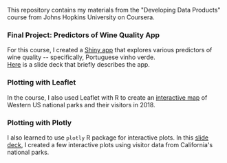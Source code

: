 This repository contains my materials from the "Developing Data Products" course from Johns Hopkins University on Coursera.

### Final Project: Predictors of Wine Quality App
For this course, I created a [Shiny app](https://shelbybachman.shinyapps.io/predictors-of-wine-quality/) that explores various predictors of wine quality -- specifically, Portuguese vinho verde. <br>
[Here](https://shelbybachman.github.io/developing-data-products-course/predictors-of-wine-quality/final-project-slides.html) is a slide deck that briefly describes the app.

### Plotting with Leaflet
In the course, I also used Leaflet with R to create an [interactive map](https://shelbybachman.github.io/developing-data-products-course/week2-assignment/week2-assignment.html) of Western US national parks and their visitors in 2018.

### Plotting with Plotly
I also learned to use `plotly` R package for interactive plots. In this [slide deck](https://shelbybachman.github.io/developing-data-products-course/week3-assignment/week3-assignment.html), I created a few interactive plots using visitor data from California's national parks.

